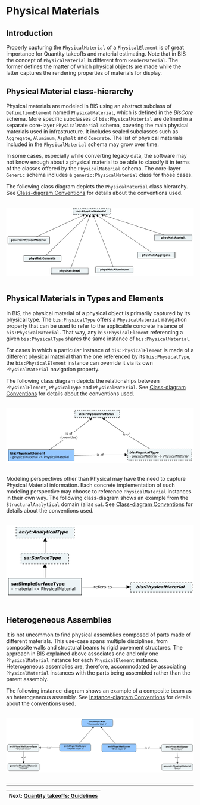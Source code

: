 # Physical Materials

## Introduction

Properly capturing the `PhysicalMaterial` of a `PhysicalElement` is of great importance for Quantity takeoffs and material estimating. Note that in BIS the concept of `PhysicalMaterial` is different from `RenderMaterial`. The former defines the matter of which physical objects are made while the latter captures the rendering properties of materials for display.

## Physical Material class-hierarchy

Physical materials are modeled in BIS using an abstract subclass of `DefinitionElement` named `PhysicalMaterial`, which is defined in the *BisCore* schema. More specific subclasses of `bis:PhysicalMaterial` are defined in a separate core-layer `PhysicalMaterial` schema, covering the main physical materials used in infrastructure. It includes sealed subclasses such as `Aggregate`, `Aluminum`, `Asphalt` and `Concrete`. The list of physical materials included in the `PhysicalMaterial` schema may grow over time.

In some cases, especially while converting legacy data, the software may not know enough about a physical material to be able to classify it in terms of the classes offered by the `PhysicalMaterial` schema. The core-layer `Generic` schema includes a `generic:PhysicalMaterial` class for those cases.

The following class diagram depicts the `PhysicalMaterial` class hierarchy. See [Class-diagram Conventions](../references/class-diagram-conventions.md) for details about the conventions used.

&nbsp;
![Physical Material class-hierarchy](../media/physical-material-classes.png)
&nbsp;

## Physical Materials in Types and Elements

In BIS, the physical material of a physical object is primarily captured by its physical type. The `bis:PhysicalType` offers a `PhysicalMaterial` navigation property that can be used to refer to the applicable concrete instance of `bis:PhysicalMaterial`. That way, any `bis:PhysicalElement` referencing a given `bis:PhysicalType` shares the same instance of `bis:PhysicalMaterial`.

For cases in which a particular instance of `bis:PhysicalElement` is made of a different physical material than the one referenced by its `bis:PhysicalType`, the `bis:PhysicalElement` instance can override it via its own `PhysicalMaterial` navigation property.

The following class diagram depicts the relationships between `PhysicalElement`, `PhysicalType` and `PhysicalMaterial`. See [Class-diagram Conventions](../references/class-diagram-conventions.md) for details about the conventions used.

&nbsp;
![Physical Materials in Types and Elements](../media/physical-material-type-element.png)
&nbsp;

Modeling perspectives other than Physical may have the need to capture Physical Material information. Each concrete implementation of such modeling perspective may choose to reference `PhysicalMaterial` instances in their own way. The following class-diagram shows an example from the `StructuralAnalytical` domain (alias `sa`). See [Class-diagram Conventions](../references/class-diagram-conventions.md) for details about the conventions used.

&nbsp;
![Physical Materials in Other Modeling Perspectives](../media/physical-material-analytical-type.png)
&nbsp;

## Heterogeneous Assemblies

It is not uncommon to find physical assemblies composed of parts made of different materials. This use-case spans multiple disciplines, from composite walls and structural beams to rigid pavement structures. The approach in BIS explained above associates one and only one `PhysicalMaterial` instance for each `PhysicalElement` instance. Heterogeneous assemblies are, therefore, accommodated by associating `PhysicalMaterial` instances with the parts being assembled rather than the parent assembly.

The following instance-diagram shows an example of a composite beam as an heterogeneous assembly. See [Instance-diagram Conventions](../references/instance-diagram-conventions.md) for details about the conventions used.

&nbsp;
![Heterogeneous assemblies](../media/heterogeneous-assemblies.png)
&nbsp;

---
| Next: [Quantity takeoffs: Guidelines](./qto-guidelines.md)
|:---
